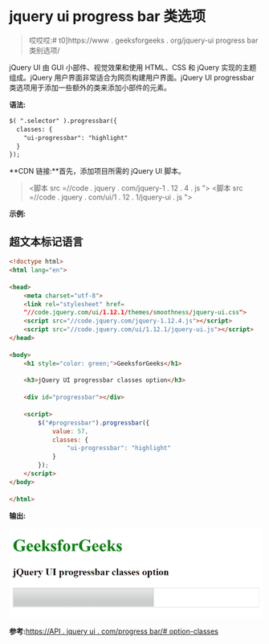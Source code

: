 # jquery ui progress bar 类选项

> 哎哎哎:# t0]https://www . geeksforgeeks . org/jquery-ui progress bar 类别选项/

jQuery UI 由 GUI 小部件、视觉效果和使用 HTML、CSS 和 jQuery 实现的主题组成。jQuery 用户界面非常适合为网页构建用户界面。jQuery UI progressbar 类选项用于添加一些额外的类来添加小部件的元素。

**语法:**

```html
$( ".selector" ).progressbar({
  classes: {
    "ui-progressbar": "highlight"
  }
});
```

**CDN 链接:**首先，添加项目所需的 jQuery UI 脚本。

> <link rel="”stylesheet”" href="”//code.jquery.com/ui/1.12.1/themes/smoothness/jquery-ui.css”">
> <脚本 src =//code . jquery . com/jquery-1 . 12 . 4 . js "></脚本>
> <脚本 src =//code . jquery . com/ui/1 . 12 . 1/jquery-ui . js "></脚本>

**示例:**

## 超文本标记语言

```html
<!doctype html>
<html lang="en">

<head>
    <meta charset="utf-8">
    <link rel="stylesheet" href=
    "//code.jquery.com/ui/1.12.1/themes/smoothness/jquery-ui.css">
    <script src="//code.jquery.com/jquery-1.12.4.js"></script>
    <script src="//code.jquery.com/ui/1.12.1/jquery-ui.js"></script>
</head>

<body>
    <h1 style="color: green;">GeeksforGeeks</h1>

    <h3>jQuery UI progressbar classes option</h3>

    <div id="progressbar"></div>

    <script>
        $("#progressbar").progressbar({
            value: 57,
            classes: {
                "ui-progressbar": "highlight"
            }
        });
    </script>
</body>

</html>
```

**输出:**

![](img/dab6b817a6bfa0985acfbe24daa7856c.png)

**参考:**[https://API . jquery ui . com/progress bar/# option-classes](https://api.jqueryui.com/progressbar/#option-classes)